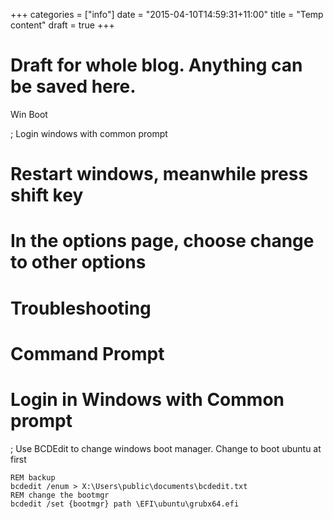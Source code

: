 +++
categories = ["info"]
date = "2015-04-10T14:59:31+11:00"
title = "Temp content"
draft = true
+++

# Draft for whole blog. Anything can be saved here. 

Win Boot

; Login windows with common prompt 
# Restart windows, meanwhile press shift key
# In the options page, choose change to other options
#  Troubleshooting
# Command Prompt
# Login in Windows with Common prompt

; Use BCDEdit to change windows boot manager. Change to boot ubuntu at first

```
REM backup
bcdedit /enum > X:\Users\public\documents\bcdedit.txt
REM change the bootmgr 
bcdedit /set {bootmgr} path \EFI\ubuntu\grubx64.efi
```










